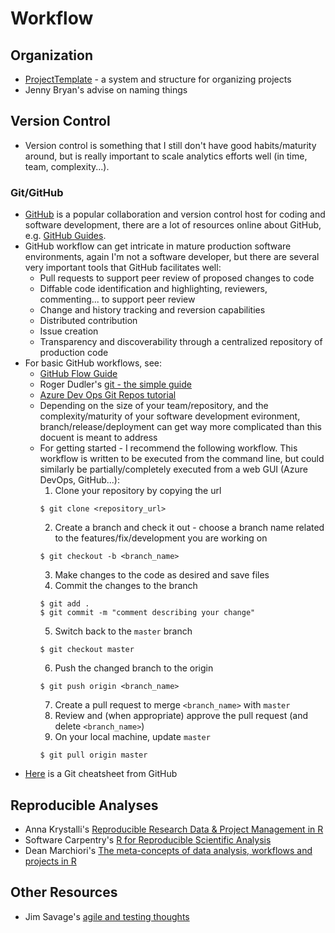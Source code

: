 # Workflow

## Organization
- [ProjectTemplate](http://projecttemplate.net/) - a system and structure for organizing projects
- Jenny Bryan's advise on naming things

## Version Control

- Version control is something that I still don't have good habits/maturity around, but is really important to scale analytics efforts well (in time, team, complexity...).

### Git/GitHub

- [GitHub](www.github.com) is a popular collaboration and version control host for coding and software development, there are a lot of resources online about GitHub, e.g. [GitHub Guides](https://guides.github.com/).
- GitHub workflow can get intricate in mature production software environments, again I'm not a software developer, but there are several very important tools that GitHub facilitates well:
  - Pull requests to support peer review of proposed changes to code
  - Diffable code identification and highlighting, reviewers, commenting... to support peer review
  - Change and history tracking and reversion capabilities
  - Distributed contribution
  - Issue creation
  - Transparency and discoverability through a centralized repository of production code
- For basic GitHub workflows, see:
  - [GitHub Flow Guide](https://guides.github.com/introduction/flow/)
  - Roger Dudler's [git - the simple guide](https://rogerdudler.github.io/git-guide/)
  - [Azure Dev Ops Git Repos tutorial](https://docs.microsoft.com/en-us/azure/devops/repos/git/gitworkflow?view=azure-devops)
  - Depending on the size of your team/repository, and the complexity/maturity of your software development evironment, branch/release/deployment can get way more complicated than this docuent is meant to address
  - For getting started - I recommend the following workflow. This workflow is written to be executed from the command line, but could similarly be partially/completely executed from a web GUI (Azure DevOps, GitHub...):
    1. Clone your repository by copying the url
    ```
    $ git clone <repository_url>
    ```
    2. Create a branch and check it out - choose a branch name related to the features/fix/development you are working on
    ```
    $ git checkout -b <branch_name>
    ```
    3. Make changes to the code as desired and save files
    4. Commit the changes to the branch
    ```
    $ git add .
    $ git commit -m "comment describing your change"
    ```
    5. Switch back to the `master` branch
    ```
    $ git checkout master
    ```
    6. Push the changed branch to the origin
    ```
    $ git push origin <branch_name>
    ```
    7. Create a pull request to merge `<branch_name>` with `master`
    8. Review and (when appropriate) approve the pull request (and delete `<branch_name>`)
    9. On your local machine, update `master`
    ```
    $ git pull origin master
    ```
- [Here](https://github.github.com/training-kit/downloads/github-git-cheat-sheet.pdf) is a Git cheatsheet from GitHub

## Reproducible Analyses

- Anna Krystalli's [Reproducible Research Data & Project Management in R](https://annakrystalli.me/rrresearchACCE20/)
- Software Carpentry's [R for Reproducible Scientific Analysis](http://swcarpentry.github.io/r-novice-gapminder/)
- Dean Marchiori's [The meta-concepts of data analysis, workflows and projects in R](https://github.com/deanmarchiori/analysis-flow)

## Other Resources
- Jim Savage's [agile and testing thoughts](https://threader.app/thread/1136987234362691585)

